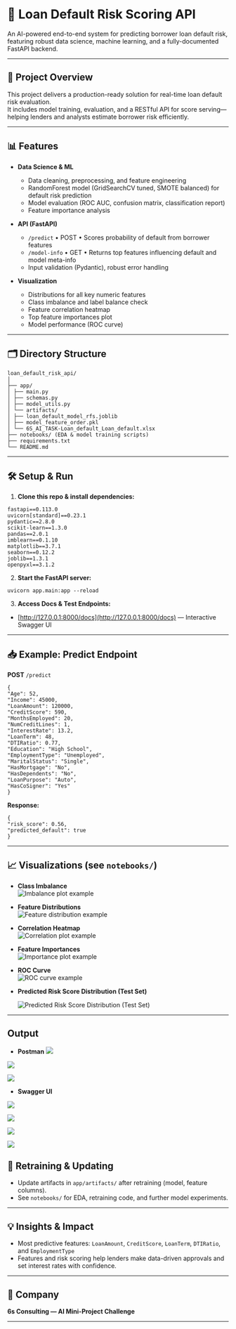 # 🏦 Loan Default Risk Scoring API

An AI-powered end-to-end system for predicting borrower loan default risk, featuring robust data science, machine learning, and a fully-documented FastAPI backend.

---

## 🚀 Project Overview

This project delivers a production-ready solution for real-time loan default risk evaluation.  
It includes model training, evaluation, and a RESTful API for score serving—helping lenders and analysts estimate borrower risk efficiently.

---

## 📊 Features

- **Data Science & ML**
  - Data cleaning, preprocessing, and feature engineering
  - RandomForest model (GridSearchCV tuned, SMOTE balanced) for default risk prediction
  - Model evaluation (ROC AUC, confusion matrix, classification report)
  - Feature importance analysis

- **API (FastAPI)**
  - `/predict` • POST • Scores probability of default from borrower features
  - `/model-info` • GET • Returns top features influencing default and model meta-info
  - Input validation (Pydantic), robust error handling

- **Visualization**
  - Distributions for all key numeric features
  - Class imbalance and label balance check
  - Feature correlation heatmap
  - Top feature importances plot
  - Model performance (ROC curve)

---

## 🗂️ Directory Structure
```
loan_default_risk_api/
│
├── app/
│ ├── main.py
│ ├── schemas.py
│ ├── model_utils.py
│ └── artifacts/
│ ├── loan_default_model_rfs.joblib
│ ├── model_feature_order.pkl
│ └── 6S_AI_TASK-Loan_default_Loan_default.xlsx
├── notebooks/ (EDA & model training scripts)
├── requirements.txt
└── README.md

```


---

## 🛠️ Setup & Run

1. **Clone this repo & install dependencies:**
```
fastapi==0.113.0
uvicorn[standard]==0.23.1
pydantic==2.8.0
scikit-learn==1.3.0
pandas==2.0.1
imblearn==0.1.10
matplotlib==3.7.1
seaborn==0.12.2
joblib==1.3.1
openpyxl==3.1.2
```

2. **Start the FastAPI server:**

```
uvicorn app.main:app --reload
```


3. **Access Docs & Test Endpoints:**
- [http://127.0.0.1:8000/docs](http://127.0.0.1:8000/docs) — Interactive Swagger UI

---

## 📥 Example: Predict Endpoint

**POST** `/predict`  
```
{
"Age": 52,
"Income": 45000,
"LoanAmount": 120000,
"CreditScore": 590,
"MonthsEmployed": 20,
"NumCreditLines": 1,
"InterestRate": 13.2,
"LoanTerm": 48,
"DTIRatio": 0.77,
"Education": "High School",
"EmploymentType": "Unemployed",
"MaritalStatus": "Single",
"HasMortgage": "No",
"HasDependents": "No",
"LoanPurpose": "Auto",
"HasCoSigner": "Yes"
}
```

**Response:**

```
{
"risk_score": 0.56,
"predicted_default": true
}
```


---

## 📈 Visualizations (see `notebooks/`)

- **Class Imbalance**  
  ![Imbalance plot example](./Output/1.png)
- **Feature Distributions**  
  ![Feature distribution example](./Output/2.png)
- **Correlation Heatmap**  
  ![Correlation plot example](./Output/3.png)
- **Feature Importances**  
  ![Importance plot example](./Output/4.png)
- **ROC Curve**  
  ![ROC curve example](./Output/5.png)

- **Predicted Risk Score Distribution (Test Set)**

  ![Predicted Risk Score Distribution (Test Set)](./Output/6.png)

---

## Output 
- **Postman**
![](./Output/pm1.png)

![](./Output/pm2.png)

![](./Output/pm3.png)

- **Swagger UI**

![](./Output/o1.png)

![](./Output/o2.png)

![](./Output/o3.png)

![](./Output/o4.png)


## 📝 Retraining & Updating

- Update artifacts in `app/artifacts/` after retraining (model, feature columns).
- See `notebooks/` for EDA, retraining code, and further model experiments.

---

## 💡 Insights & Impact

- Most predictive features: `LoanAmount`, `CreditScore`, `LoanTerm`, `DTIRatio`, and `EmploymentType`
- Features and risk scoring help lenders make data-driven approvals and set interest rates with confidence.

---

## 🏢 Company  
**6s Consulting — AI Mini-Project Challenge**

---

